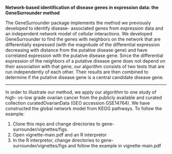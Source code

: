 
**Network-based identification of disease genes in expression data: the GeneSurrounder method**
<!-- 
Sahil Shah sahil.shah AT u.northwestern DOT edu

--- -->

The GeneSurrounder package implements the method we previously developed to
identify disease- associated genes from expression data and an independent
network model of cellular interactions. We developed GeneSurrounder to find the
genes with neighbors on the network that are differentially expressed (with the
magnitude of the differential expression decreasing with distance from the
putative disease gene) and have correlated expression with the putative disease
gene. Since the differential expression of the neighbors of a putative disease
gene does not depend on their association with that gene, our algorithm consists
of two tests that are run independently of each other. Their results are then
combined to determine if the putative disease gene is a central candidate
disease gene.

--- 

In order to illustrate our method, we apply our algorithm to one study of high-
vs-low grade ovarian cancer from the publicly available and curated collection
curatedOvarianData (GEO accession GSE14764). We have constructed the global
network model from KEGG pathways. To follow the example:


1. Clone this repo and change directories to gene-surrounder/vignettes/figs. 
2. Open vignette-main.pdf and an R interpretor
3. In the R interpretor, change directories to gene-surrounder/vignettes/figs
and follow the example in vignette-main.pdf





<!-- Presented on Wed, 6/18/16 at Braun Research Group Meeting

---


View the **[slides](https://github.com/sahildshah1/shiny-groupmtg/blob/master/figs/main.pdf)**

This presentation introduces Shiny, building a Shiny app, and customizing /managing 
larger Shiny apps.

---

View the **[skeleton app](https://github.com/sahildshah1/shiny-groupmtg/tree/master/skeleton-app)**

Example directory / file structure  -->